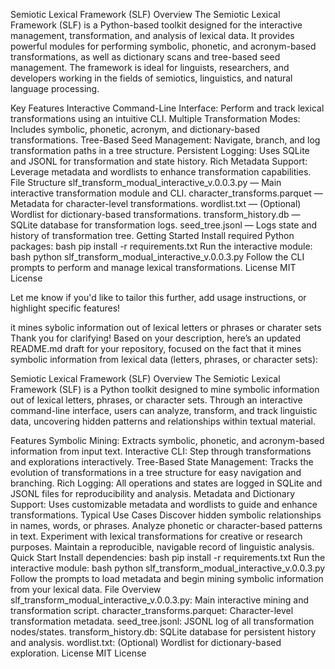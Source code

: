 Semiotic Lexical Framework (SLF)
Overview
The Semiotic Lexical Framework (SLF) is a Python-based toolkit designed for the interactive management, transformation, and analysis of lexical data. It provides powerful modules for performing symbolic, phonetic, and acronym-based transformations, as well as dictionary scans and tree-based seed management. The framework is ideal for linguists, researchers, and developers working in the fields of semiotics, linguistics, and natural language processing.

Key Features
Interactive Command-Line Interface: Perform and track lexical transformations using an intuitive CLI.
Multiple Transformation Modes: Includes symbolic, phonetic, acronym, and dictionary-based transformations.
Tree-Based Seed Management: Navigate, branch, and log transformation paths in a tree structure.
Persistent Logging: Uses SQLite and JSONL for transformation and state history.
Rich Metadata Support: Leverage metadata and wordlists to enhance transformation capabilities.
File Structure
slf_transform_modual_interactive_v.0.0.3.py — Main interactive transformation module and CLI.
character_transforms.parquet — Metadata for character-level transformations.
wordlist.txt — (Optional) Wordlist for dictionary-based transformations.
transform_history.db — SQLite database for transformation logs.
seed_tree.jsonl — Logs state and history of transformation tree.
Getting Started
Install required Python packages:
bash
pip install -r requirements.txt
Run the interactive module:
bash
python slf_transform_modual_interactive_v.0.0.3.py
Follow the CLI prompts to perform and manage lexical transformations.
License
MIT License

Let me know if you'd like to tailor this further, add usage instructions, or highlight specific features!

it mines sybolic information out of lexical letters or phrases or charater sets
Thank you for clarifying! Based on your description, here’s an updated README.md draft for your repository, focused on the fact that it mines symbolic information from lexical data (letters, phrases, or character sets):

Semiotic Lexical Framework (SLF)
Overview
The Semiotic Lexical Framework (SLF) is a Python toolkit designed to mine symbolic information out of lexical letters, phrases, or character sets. Through an interactive command-line interface, users can analyze, transform, and track linguistic data, uncovering hidden patterns and relationships within textual material.

Features
Symbolic Mining: Extracts symbolic, phonetic, and acronym-based information from input text.
Interactive CLI: Step through transformations and explorations interactively.
Tree-Based State Management: Tracks the evolution of transformations in a tree structure for easy navigation and branching.
Rich Logging: All operations and states are logged in SQLite and JSONL files for reproducibility and analysis.
Metadata and Dictionary Support: Uses customizable metadata and wordlists to guide and enhance transformations.
Typical Use Cases
Discover hidden symbolic relationships in names, words, or phrases.
Analyze phonetic or character-based patterns in text.
Experiment with lexical transformations for creative or research purposes.
Maintain a reproducible, navigable record of linguistic analysis.
Quick Start
Install dependencies:
bash
pip install -r requirements.txt
Run the interactive module:
bash
python slf_transform_modual_interactive_v.0.0.3.py
Follow the prompts to load metadata and begin mining symbolic information from your lexical data.
File Overview
slf_transform_modual_interactive_v.0.0.3.py: Main interactive mining and transformation script.
character_transforms.parquet: Character-level transformation metadata.
seed_tree.jsonl: JSONL log of all transformation nodes/states.
transform_history.db: SQLite database for persistent history and analysis.
wordlist.txt: (Optional) Wordlist for dictionary-based exploration.
License
MIT License

